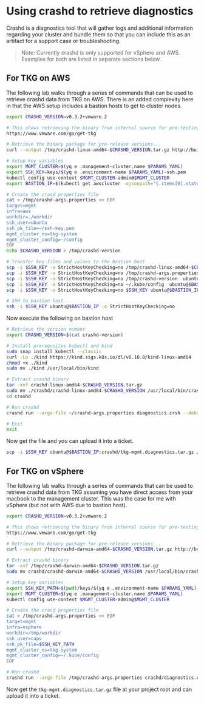 # Using crashd to retrieve diagnostics

Crashd is a diagnostics tool that will gather logs and additional information regarding your cluster and bundle them so that you can include this as an artifact for a support case or troubleshooting.

>Note: Currently crashd is only supported for vSphere and AWS.  Examples for both are listed in separate sections below.

## For TKG on AWS

The following lab walks through a series of commands that can be used to retrieve crashd data from TKG on AWS.  There is an added complexity here in that the AWS setup includes a bastion hosts to get to cluster nodes.

```bash
export CRASHD_VERSION=v0.3.2+vmware.2

# This shows retrieving the binary from internal source for pre-testing, however here is where to get the offical GA version
https://www.vmware.com/go/get-tkg

# Retrieve the binary package for pre-release versions...
curl --output /tmp/crashd-linux-amd64-$CRASHD_VERSION.tar.gz http://build-squid.eng.vmware.com/build/mts/release/bora-17672021/publish/lin64/tkg_release/crash-diagnostics-$CRASHD_VERSION/crashd/executables/crashd-linux-amd64-$CRASHD_VERSION.tar.gz

# Setup key variables
export MGMT_CLUSTER=$(yq e .management-cluster.name $PARAMS_YAML)
export SSH_KEY=keys/$(yq e .environment-name $PARAMS_YAML)-ssh.pem
kubectl config use-context $MGMT_CLUSTER-admin@$MGMT_CLUSTER
export BASTION_IP=$(kubectl get awscluster -ojsonpath="{.items[0].status.bastion.addresses[?(@.type == 'ExternalIP')].address}" -n tkg-system)

# Create the crasd properties file
cat > /tmp/crashd-args.properties << EOF
target=mgmt
infra=aws
workdir=./workdir
ssh_user=ubuntu
ssh_pk_file=~/ssh-key.pem
mgmt_cluster_ns=tkg-system
mgmt_cluster_config=~/config
EOF
echo $CRASHD_VERSION > /tmp/crashd-version

# Transfer key files and values to the bastion host
scp -i $SSH_KEY -o StrictHostKeyChecking=no /tmp/crashd-linux-amd64-$CRASHD_VERSION.tar.gz  ubuntu@$BASTION_IP:
scp -i $SSH_KEY -o StrictHostKeyChecking=no /tmp/crashd-args.properties  ubuntu@$BASTION_IP:
scp -i $SSH_KEY -o StrictHostKeyChecking=no /tmp/crashd-version  ubuntu@$BASTION_IP:
scp -i $SSH_KEY -o StrictHostKeyChecking=no ~/.kube/config  ubuntu@$BASTION_IP:
scp -i $SSH_KEY -o StrictHostKeyChecking=no $SSH_KEY ubuntu@$BASTION_IP:ssh-key.pem

# SSH to bastion host
ssh -i $SSH_KEY ubuntu@$BASTION_IP -o StrictHostKeyChecking=no
```

Now execute the following on bastion host

```bash
# Retrieve the version number
export CRASHD_VERSION=$(cat crashd-version)

# Install prerequsites kubectl and kind
sudo snap install kubectl --classic
curl -Lo ./kind https://kind.sigs.k8s.io/dl/v0.10.0/kind-linux-amd64
chmod +x ./kind
sudo mv ./kind /usr/local/bin/kind

# Extract crashd binary
tar -xvf crashd-linux-amd64-$CRASHD_VERSION.tar.gz 
sudo mv ./crashd/crashd-linux-amd64-$CRASHD_VERSION /usr/local/bin/crashd
cd crashd

# Run crashd
crashd run --args-file ~/crashd-args.properties diagnostics.crsh --debug

# Exit
exit
```

Now get the file and you can upload it into a ticket.

```bash
scp -i $SSH_KEY ubuntu@$BASTION_IP:crashd/tkg-mgmt.diagnostics.tar.gz /tmp/tkg-mgmt.diagnostics.tar.gz
```

## For TKG on vSphere

The following lab walks through a series of commands that can be used to retrieve crashd data from TKG assuming you have direct access from your macbook to the management cluster.  This was the case for me with vSphere (but not with AWS due to bastion host).

```bash
export CRASHD_VERSION=v0.3.2+vmware.2

# This shows retrieving the binary from internal source for pre-testing, however here is where to get the offical GA version
https://www.vmware.com/go/get-tkg

# Retrieve the binary package for pre-release versions...
curl --output /tmp/crashd-darwin-amd64-$CRASHD_VERSION.tar.gz http://build-squid.eng.vmware.com/build/mts/release/bora-17672021/publish/lin64/tkg_release/crash-diagnostics-$CRASHD_VERSION/crashd/executables/crashd-darwin-amd64-$CRASHD_VERSION.tar.gz

# Extract crashd binary
tar -xvf /tmp/crashd-darwin-amd64-$CRASHD_VERSION.tar.gz 
sudo mv crashd/crashd-darwin-amd64-$CRASHD_VERSION /usr/local/bin/crashd

# Setup key variables
export SSH_KEY_PATH=$(pwd)/keys/$(yq e .environment-name $PARAMS_YAML)-ssh
export MGMT_CLUSTER=$(yq e .management-cluster.name $PARAMS_YAML)
kubectl config use-context $MGMT_CLUSTER-admin@$MGMT_CLUSTER

# Create the crasd properties file
cat > /tmp/crashd-args.properties << EOF
target=mgmt
infra=vsphere
workdir=/tmp/workdir
ssh_user=capv
ssh_pk_file=$SSH_KEY_PATH
mgmt_cluster_ns=tkg-system
mgmt_cluster_config=~/.kube/config
EOF

# Run crashd
crashd run --args-file /tmp/crashd-args.properties crashd/diagnostics.crsh --debug
```

Now get the `tkg-mgmt.diagnostics.tar.gz` file at your project root and can upload it into a ticket.
